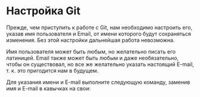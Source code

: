# Настройка Git

Прежде, чем приступить к работе с Git, нам необходимо настроить его, указав имя пользователя и Email, от имени которого будут сохраняться изменения. Без этой настройки дальнейшая работа невозможна.

Имя пользователя может быть любым, но желательно писать его латиницей. Email также может быть любым и даже необязательно, чтобы он существовал, но все же желательно указать настоящий E-mail, т. к. это пригодится нам в будущем.

Для указания имени и E-mail выполните следующую команду, заменив имя и E-mail в кавычках на свои: 